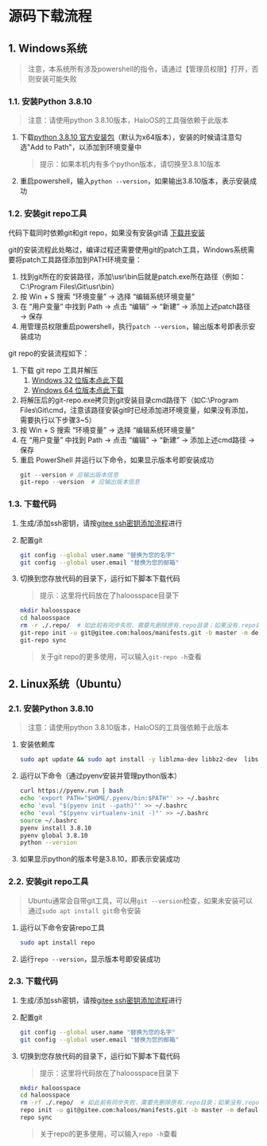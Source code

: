 # 源码下载流程
## 1. Windows系统
> 注意，本系统所有涉及powershell的指令，请通过【管理员权限】打开，否则安装可能失败
### 1.1. 安装Python 3.8.10
> 注意：请使用python 3.8.10版本，HaloOS的工具强依赖于此版本

1. 下载[python 3.8.10 官方安装包](https://www.python.org/ftp/python/3.8.10/python-3.8.10-amd64.exe)（默认为x64版本），安装的时候请注意勾选"Add to Path"，以添加到环境变量中

    > 提示：如果本机内有多个python版本，请切换至3.8.10版本
2. 重启powershell，输入`python --version`，如果输出3.8.10版本，表示安装成功
### 1.2. 安装git repo工具
代码下载同时依赖git和git repo，如果没有安装git请 [下载并安装](https://git-scm.com/downloads/win)

git的安装流程此处略过，编译过程还需要使用git的patch工具，Windows系统需要将patch工具路径添加到PATH环境变量：
1. 找到git所在的安装路径，添加\usr\bin后就是patch.exe所在路径（例如：C:\Program Files\Git\usr\bin）
2. 按 Win + S 搜索 “环境变量” → 选择 “编辑系统环境变量”
3. 在 “用户变量” 中找到 Path → 点击 “编辑” → “新建” → 添加上述patch路径 → 保存
4. 用管理员权限重启powershell，执行`patch --version`，输出版本号即表示安装成功

git repo的安装流程如下：
1. 下载 git repo 工具并解压
    1. [Windows 32 位版本点此下载](https://gitee.com/alibaba/git-repo-go/releases/download/v0.7.8/git-repo-0.7.8-Windows-32.zip)
    2. [Windows 64 位版本点此下载](https://gitee.com/alibaba/git-repo-go/releases/download/v0.7.8/git-repo-0.7.8-Windows-64.zip)
2. 将解压后的git-repo.exe拷贝到git安装目录cmd路径下（如C:\Program Files\Git\cmd，注意该路径安装git时已经添加进环境变量，如果没有添加，需要执行以下步骤3~5）
3. 按 Win + S 搜索 “环境变量” → 选择 “编辑系统环境变量”
4. 在 “用户变量” 中找到 Path → 点击 “编辑” → “新建” → 添加上述cmd路径 → 保存
5. 重启 PowerShell 并运行以下命令，如果显示版本号即安装成功
    ```powershell
    git --version # 应输出版本信息  
    git-repo --version  # 应输出版本信息  
    ```
### 1.3. 下载代码
1. 生成/添加ssh密钥，请按[gitee ssh密钥添加流程](https://gitee.com/help/articles/4181#article-header0)进行
2. 配置git
    ```bash
    git config --global user.name "替换为您的名字"
    git config --global user.email "替换为您的邮箱"
    ```
3. 切换到您存放代码的目录下，运行如下脚本下载代码
    > 提示：这里将代码放在了haloosspace目录下

    ```bash
    mkdir haloosspace
    cd haloosspace
    rm -r ./.repo/  # 如此前有同步失败，需要先删除原有.repo目录；如果没有.repo目录，可以忽略此步骤
    git-repo init -u git@gitee.com:haloos/manifests.git -b master -m default.xml
    git-repo sync
    ```
    > 关于git repo的更多使用，可以输入`git-repo -h`查看

## 2. Linux系统（Ubuntu）
### 2.1. 安装Python 3.8.10
> 注意：请使用python 3.8.10版本，HaloOS的工具强依赖于此版本
1. 安装依赖库
    ```bash
    sudo apt update && sudo apt install -y liblzma-dev libbz2-dev  libssl-dev build-essential zlib1g-dev libncurses5-dev  libgdbm-dev libnss3-dev  libreadline-dev  libffi-dev  libsqlite3-dev
    ```
2. 运行以下命令（通过pyenv安装并管理python版本）
    ```bash
    curl https://pyenv.run | bash
    echo 'export PATH="$HOME/.pyenv/bin:$PATH"' >> ~/.bashrc
    echo 'eval "$(pyenv init --path)"' >> ~/.bashrc
    echo 'eval "$(pyenv virtualenv-init -)"' >> ~/.bashrc
    source ~/.bashrc
    pyenv install 3.8.10
    pyenv global 3.8.10
    python --version
    ```
3. 如果显示python的版本号是3.8.10，即表示安装成功
### 2.2. 安装git repo工具
> Ubuntu通常会自带git工具，可以用`git --version`检查，如果未安装可以通过`sudo apt install git`命令安装

1. 运行以下命令安装repo工具
    ```bash
    sudo apt install repo
    ```
2. 运行`repo --version`，显示版本号即安装成功
### 2.3. 下载代码
1. 生成/添加ssh密钥，请按[gitee ssh密钥添加流程](https://gitee.com/help/articles/4181#article-header0)进行
2. 配置git
    ```bash
    git config --global user.name "替换为您的名字"
    git config --global user.email "替换为您的邮箱"
    ```
3. 切换到您存放代码的目录下，运行如下脚本下载代码
    > 提示：这里将代码放在了haloosspace目录下

    ```bash
    mkdir haloosspace
    cd haloosspace
    rm -rf ./.repo/  # 如此前有同步失败，需要先删除原有.repo目录；如果没有.repo目录，可以忽略此步骤
    repo init -u git@gitee.com:haloos/manifests.git -b master -m default.xml
    repo sync
    ```

    > 关于repo的更多使用，可以输入`repo -h`查看